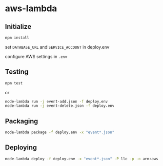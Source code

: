 # aws-lambda

## Initialize
```sh
npm install
```

set `DATABASE_URL` and `SERVICE_ACCOUNT` in deploy.env

configure AWS settings in `.env`


## Testing
```sh
npm test
```

or

```sh
node-lambda run -j event-add.json -f deploy.env
node-lambda run -j event-delete.json -f deploy.env
```

## Packaging

```sh
node-lambda package -f deploy.env -x "event*.json"
```

## Deploying

```sh
node-lambda deploy -f deploy.env -x "event*.json" -P llc -p -o arn:aws:iam::941167095498:role/service-role/process-mp3
```
